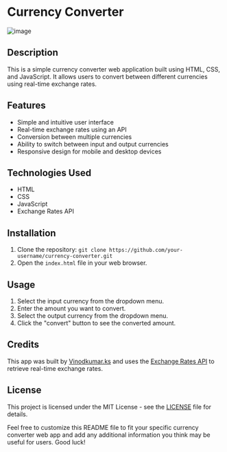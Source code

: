 
# Currency Converter
![image](https://github.com/Vinayagamoorthi-srinivasan/Currency_Converter/assets/134688106/a6562df2-fe7c-487d-a517-90c76d4e6e4c)


## Description

This is a simple currency converter web application built using HTML, CSS, and JavaScript. It allows users to convert between different currencies using real-time exchange rates.

## Features

- Simple and intuitive user interface
- Real-time exchange rates using an API
- Conversion between multiple currencies
- Ability to switch between input and output currencies
- Responsive design for mobile and desktop devices

## Technologies Used

- HTML
- CSS
- JavaScript
- Exchange Rates API

## Installation

1. Clone the repository: `git clone https://github.com/your-username/currency-converter.git`
2. Open the `index.html` file in your web browser.

## Usage

1. Select the input currency from the dropdown menu.
2. Enter the amount you want to convert.
3. Select the output currency from the dropdown menu.
4. Click the "convert" button to see the converted amount.

## Credits

This app was built by [Vinodkumar.ks](https://github.com/100VINODKUMAR) and uses the [Exchange Rates API](https://exchangeratesapi.io/) to retrieve real-time exchange rates.

## License

This project is licensed under the MIT License - see the [LICENSE](/LICENSE) file for details.

Feel free to customize this README file to fit your specific currency converter web app and add any additional information you think may be useful for users. Good luck!
